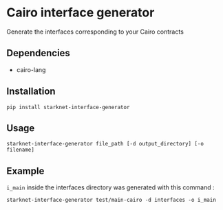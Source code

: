 # Cairo interface generator

Generate the interfaces corresponding to your Cairo contracts

## Dependencies
- cairo-lang

## Installation
`pip install starknet-interface-generator`

## Usage
```starknet-interface-generator file_path [-d output_directory] [-o filename]```


## Example
`i_main` inside the interfaces directory was generated with this command : 
```
starknet-interface-generator test/main-cairo -d interfaces -o i_main
```